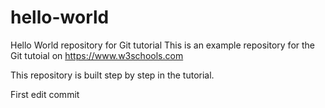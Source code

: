 # hello-world
Hello World repository for Git tutorial
This is an example repository for the Git tutoial on https://www.w3schools.com

This repository is built step by step in the tutorial.




First edit commit
